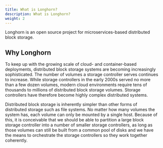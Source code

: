 ```yaml
---
title: What is Longhorn?
description: What is Longhorn?
weight: 2
---
```


Longhorn is an open source project for microservices-based distributed block storage.

## Why Longhorn

To keep up with the growing scale of cloud- and container-based deployments, distributed block storage systems are becoming increasingly sophisticated. The number of volumes a storage controller serves continues to increase. While storage controllers in the early 2000s served no more than a few dozen volumes, modern cloud environments require tens of thousands to millions of distributed block storage volumes. Storage controllers have therefore become highly complex distributed systems.

Distributed block storage is inherently simpler than other forms of distributed storage such as file systems. No matter how many volumes the system has, each volume can only be mounted by a single host. Because of this, it is conceivable that we should be able to partition a large block storage controller into a number of smaller storage controllers, as long as those volumes can still be built from a common pool of disks and we have the means to orchestrate the storage controllers so they work together coherently.